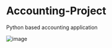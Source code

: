 # Accounting-Project

Python based accounting application

![image](https://user-images.githubusercontent.com/6231369/81207129-b204ce00-8fea-11ea-91af-45e4428201ed.png)
